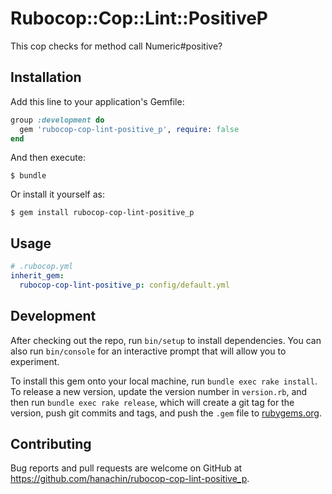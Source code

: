 # Rubocop::Cop::Lint::PositiveP

This cop checks for method call Numeric#positive?

## Installation

Add this line to your application's Gemfile:

```ruby
group :development do
  gem 'rubocop-cop-lint-positive_p', require: false
end
```

And then execute:

    $ bundle

Or install it yourself as:

    $ gem install rubocop-cop-lint-positive_p

## Usage

```yaml
# .rubocop.yml
inherit_gem:
  rubocop-cop-lint-positive_p: config/default.yml
```

## Development

After checking out the repo, run `bin/setup` to install dependencies. You can also run `bin/console` for an interactive prompt that will allow you to experiment.

To install this gem onto your local machine, run `bundle exec rake install`. To release a new version, update the version number in `version.rb`, and then run `bundle exec rake release`, which will create a git tag for the version, push git commits and tags, and push the `.gem` file to [rubygems.org](https://rubygems.org).

## Contributing

Bug reports and pull requests are welcome on GitHub at https://github.com/hanachin/rubocop-cop-lint-positive_p.
